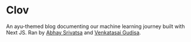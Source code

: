 # Clov

An ayu-themed blog documenting our machine learning journey built with Next JS. Ran by [Abhay Srivatsa](https://www.abhaysrivatsa.com/) and [Venkatasai Gudisa](http://saitheg.com/).
